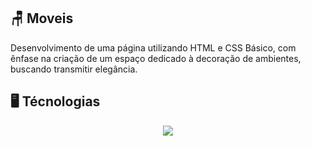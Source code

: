 ## 🪑 Moveis
Desenvolvimento de uma página utilizando HTML e CSS Básico, com ênfase na criação de um espaço dedicado à decoração de ambientes, buscando transmitir elegância.
<p align="center>
<img src="https://i.imgur.com/Pdf1ilP.png">
</p>

## 🖥️ Técnologias 
<p align="center">
  <a href="https://skillicons.dev">
    <img src="https://skillicons.dev/icons?i=html,css" />
  </a>
</p>

